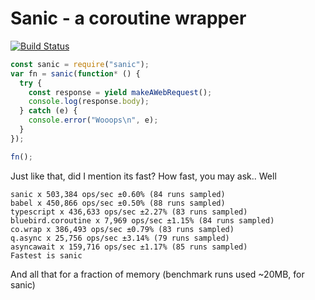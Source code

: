 # Sanic - a coroutine wrapper
[![Build Status](https://travis-ci.com/aurieh/sanic.svg?token=EAx6eCrkYNcVTTEG4DY5&branch=master)](https://travis-ci.com/aurieh/sanic)

```js
const sanic = require("sanic");
var fn = sanic(function* () {
  try {
    const response = yield makeAWebRequest();
    console.log(response.body);
  } catch (e) {
    console.error("Wooops\n", e);
  }
});

fn();
```
Just like that, did I mention its fast? How fast, you may ask.. Well
```
sanic x 503,384 ops/sec ±0.60% (84 runs sampled)
babel x 450,866 ops/sec ±0.50% (88 runs sampled)
typescript x 436,633 ops/sec ±2.27% (83 runs sampled)
bluebird.coroutine x 7,969 ops/sec ±1.15% (84 runs sampled)
co.wrap x 386,493 ops/sec ±0.79% (83 runs sampled)
q.async x 25,756 ops/sec ±3.14% (79 runs sampled)
asyncawait x 159,716 ops/sec ±1.17% (85 runs sampled)
Fastest is sanic
```
And all that for a fraction of memory (benchmark runs used ~20MB, for sanic)
